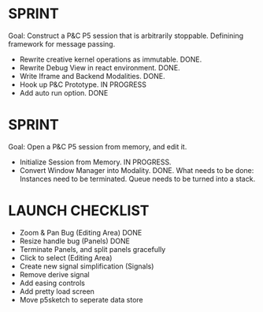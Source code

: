 # SPRINT
Goal: Construct a P&C P5 session that is arbitrarily stoppable. Definining framework for message passing.
- Rewrite creative kernel operations as immutable. DONE.
- Rewrite Debug View in react environment. DONE.
- Write Iframe and Backend Modalities. DONE.
- Hook up P&C Prototype. IN PROGRESS
- Add auto run option. DONE

# SPRINT
Goal: Open a P&C P5 session from memory, and edit it.
- Initialize Session from Memory.  IN PROGRESS.
- Convert Window Manager into Modality. DONE.
What needs to be done:
Instances need to be terminated.
Queue needs to be turned into a stack.



# LAUNCH CHECKLIST
- Zoom & Pan Bug (Editing Area) DONE
- Resize handle bug (Panels) DONE
- Terminate Panels, and split panels gracefully 
- Click to select (Editing Area)
- Create new signal simplification (Signals)
- Remove derive signal
- Add easing controls
- Add pretty load screen
- Move p5sketch to seperate data store

